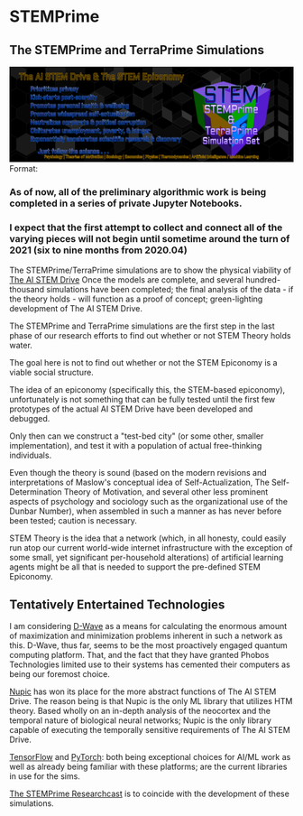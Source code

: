 # STEMPrime
## The STEMPrime and TerraPrime Simulations

![STEMPrime Banner](stemprime_banner.png)
Format: ![]()

### As of now, all of the preliminary algorithmic work is being completed in a series of private Jupyter Notebooks.
### I expect that the first attempt to collect and connect all of the varying pieces will not begin until sometime around the turn of 2021 (six to nine months from 2020.04)

The STEMPrime/TerraPrime simulations are to show the physical viability of [The AI STEM Drive](https://stemdrive.ai/)
Once the models are complete, and several hundred-thousand simulations have been completed; the final analysis of the
data - if the theory holds - will function as a proof of concept; green-lighting development of The AI STEM Drive.

The STEMPrime and TerraPrime simulations are the first step in the last phase of our research efforts to find out
whether or not STEM Theory holds water.

The goal here is not to find out whether or not the STEM Epiconomy is a viable social structure.

The idea of an epiconomy (specifically this, the STEM-based epiconomy), unfortunately is not something that can be
fully tested until the first few prototypes of the actual AI STEM Drive have been developed and debugged.

Only then can we construct a "test-bed city" (or some other, smaller implementation), and test it with a population of
actual free-thinking individuals.

Even though the theory is sound (based on the modern revisions and interpretations of Maslow's conceptual idea of
Self-Actualization, The Self-Determination Theory of Motivation, and several other less prominent aspects of psychology
and sociology such as the organizational use of the Dunbar Number), when assembled in such a manner as has never before
been tested; caution is necessary.

STEM Theory is the idea that a network (which, in all honesty, could easily run atop our current world-wide internet
infrastructure with the exception of some small, yet significant per-household alterations) of artificial learning
agents might be all that is needed to support the pre-defined STEM Epiconomy.

## Tentatively Entertained Technologies

I am considering [D-Wave](https://dwavesys.com/) as a means for calculating the enormous amount of maximization and minimization problems
inherent in such a network as this. D-Wave, thus far, seems to be the most proactively engaged quantum computing 
platform. That, and the fact that they have granted Phobos Technologies limited use to their systems has cemented
their computers as being our foremost choice.

[Nupic](https://github.com/numenta/nupic) has won its place for the more abstract functions of The AI STEM Drive. 
The reason being is that Nupic is the only ML library that utilizes HTM theory. Based wholly on an in-depth analysis
of the neocortex and the temporal nature of biological neural networks; Nupic is the only library capable of executing
the temporally sensitive requirements of The AI STEM Drive.

[TensorFlow](https://www.tensorflow.org/) and [PyTorch](https://pytorch.org/): both being exceptional choices
for AI/ML work as well as already being familiar with these platforms; are the current libraries in use for the sims.

[The STEMPrime Researchcast](https://anchor.fm/stemprime/) is to coincide with the development of these simulations.
